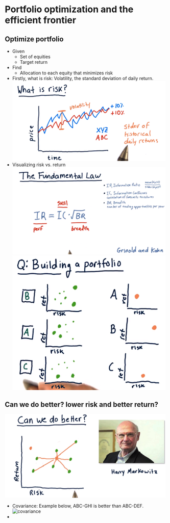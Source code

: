 # Portfolio optimization and the efficient frontier
## Optimize portfolio
- Given
    - Set of equities
    - Target return
- Find
    - Allocation to each equity that minimizes risk
- Firstly, what is risk: Volatility, the standard deviation of daily return.
![risk](https://raw.githubusercontent.com/suereey/ML4T_summer_study/main/02_screenshot/63_risk.PNG)
- Visualizing risk vs. return
![riskreturn](https://github.com/suereey/ML4T_summer_study/blob/main/02_screenshot/62_law.PNG)
![riskreturn_02](https://raw.githubusercontent.com/suereey/ML4T_summer_study/main/02_screenshot/65_riskreturn.PNG)
## Can we do better? lower risk and better return?
![better](https://raw.githubusercontent.com/suereey/ML4T_summer_study/main/02_screenshot/66_canwedobetter.PNG)
- Covariance: Example below, ABC-GHI is better than ABC-DEF.
![covariance]()
- 